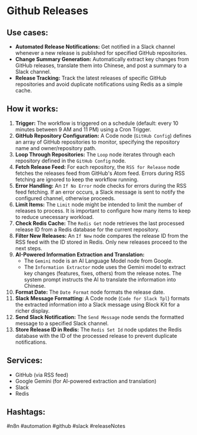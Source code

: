 # Github Releases

## Use cases:

- **Automated Release Notifications:** Get notified in a Slack channel whenever a new release is published for specified GitHub repositories.
- **Change Summary Generation:** Automatically extract key changes from GitHub releases, translate them into Chinese, and post a summary to a Slack channel.
- **Release Tracking:** Track the latest releases of specific GitHub repositories and avoid duplicate notifications using Redis as a simple cache.

## How it works:

1.  **Trigger:** The workflow is triggered on a schedule (default: every 10 minutes between 9 AM and 11 PM) using a Cron Trigger.
2.  **GitHub Repository Configuration:** A Code node (`GitHub Config`) defines an array of GitHub repositories to monitor, specifying the repository name and owner/repository path.
3.  **Loop Through Repositories:** The `Loop` node iterates through each repository defined in the `GitHub Config` node.
4.  **Fetch Release Feed:** For each repository, the `RSS for Release` node fetches the releases feed from GitHub's Atom feed. Errors during RSS fetching are ignored to keep the workflow running.
5.  **Error Handling:** An `If No Error` node checks for errors during the RSS feed fetching. If an error occurs, a Slack message is sent to notify the configured channel, otherwise proceeds.
6.  **Limit Items:** The `Limit` node might be intended to limit the number of releases to process. It is important to configure how many items to keep to reduce unecessary workload.
7.  **Check Redis Cache:** The `Redis Get` node retrieves the last processed release ID from a Redis database for the current repository.
8.  **Filter New Releases:** An `If New` node compares the release ID from the RSS feed with the ID stored in Redis. Only new releases proceed to the next steps.
9.  **AI-Powered Information Extraction and Translation:**
    *   The `Gemini` node is an AI Language Model node from Google.
    *   The `Information Extractor` node uses the Gemini model to extract key changes (features, fixes, others) from the release notes. The system prompt instructs the AI to translate the information into Chinese.
10. **Format Date:** The `Date Format` node formats the release date.
11. **Slack Message Formatting:** A Code node (`Code for Slack Tpl`) formats the extracted information into a Slack message using Block Kit for a richer display.
12. **Send Slack Notification:** The `Send Message` node sends the formatted message to a specified Slack channel.
13. **Store Release ID in Redis:** The `Redis Set Id` node updates the Redis database with the ID of the processed release to prevent duplicate notifications.

## Services:

*   GitHub (via RSS feed)
*   Google Gemini (for AI-powered extraction and translation)
*   Slack
*   Redis

## Hashtags:

#n8n #automation #github #slack #releaseNotes

